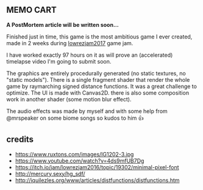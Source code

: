 ## MEMO CART



**A PostMortem article will be written soon...**

Finished just in time, this game is the most ambitious game I ever created, made in 2 weeks during [lowrezjam2017](https://itch.io/jam/lowrezjam2017) game jam.

I have worked exactly 97 hours on it as will prove an (accelerated) timelapse video I'm going to submit soon.

The graphics are entirely procedurally generated (no static textures, no "static models"). There is a single fragment shader that render the whole game by raymarching signed distance functions. It was a great challenge to optimize. The UI is made with Canvas2D. there is also some composition work in another shader (some motion blur effect).

The audio effects was made by myself and with some help from @mrspeaker on some biome songs so kudos to him 👍

## credits

- https://www.ruxtons.com/images/IG1202-3.jpg
- https://www.youtube.com/watch?v=4ds9mfUB7Dg
- https://itch.io/jam/lowrezjam2016/topic/19302/minimal-pixel-font
- http://mercury.sexy/hg_sdf/
- http://iquilezles.org/www/articles/distfunctions/distfunctions.htm
